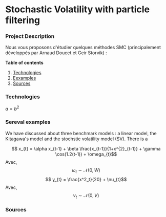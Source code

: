 # Stochastic Volatility with particle filtering

### Project Description
Nous vous proposons d'étudier quelques méthodes SMC (principalement développés par Arnaud Doucet et Geir Storvik) :

**Table of contents**
1. [Technologies](#technologies)
2. [Eexamples](#examples)
3. [Sources](#sources)


### Technologies 

$a = b^2$
### Sereval examples 

We have discussed about three benchmark models : a linear model, the Kitagawa's model and the stochstic volatility model (SV). There is a 

$$ x_{t} = \alpha x_{t-1} + \beta \frac{x_{t-1}}{1+x^{2}_{t-1}} + \gamma \cos(1.2(t-1)) + \omega_{t}$$
Avec, $$\omega_{t} \sim \mathcal{N}(0,W)$$
$$ y_{t} = \frac{x^2_t}{20} + \nu_{t}$$
Avec, $$\nu_{t} \sim \mathcal{N}(0,V)$$

### Sources
